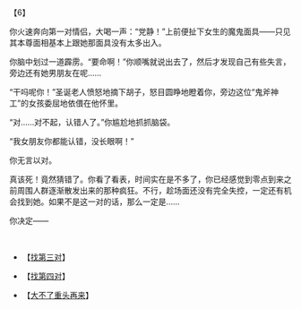 <div id="navifation" class='headbar'>
    <iframe id='head' align="center" width="100%" height="160" src=""  frameborder="no" border="0" marginwidth="0" marginheight="px" scrolling="no"></iframe>
</div>
<style>
    .headbar{text-align:center;}
    .iframe{margin:0 auto;}
</style>
<script>
    var oDiv = document.getElementById('head');
    oDiv.style.position = 'fixed'; oDiv.style.top = '0px'; oDiv.style.left = '0px';
    document.title="众里寻她千百度";
    document.querySelector("body > div > h1 > a").innerHTML=''
</script>
<br><br>

【6】


你火速奔向第一对情侣，大喝一声：“党静！”上前便扯下女生的魔鬼面具——只见其本尊面相基本上跟她那面具没有太多出入。

你脑中划过一道霹雳。“要命啊！”你顺嘴就说出去了，然后才发现自己有些失言，旁边还有她男朋友在呢……

“干吗呢你！”圣诞老人愤怒地摘下胡子，怒目圆睁地瞪着你，旁边这位“鬼斧神工”的女孩委屈地依偎在他怀里。

“对……对不起，认错人了。”你尴尬地抓抓脑袋。

“我女朋友你都能认错，没长眼啊！”

你无言以对。

真该死！竟然猜错了。你看了看表，时间实在是不多了，你已经感觉到零点到来之前周围人群逐渐散发出来的那种疯狂。不行，趁场面还没有完全失控，一定还有机会找到她。如果不是这一对的话，那么一定是……

你决定——


<br/>

* 【[找第三对](20)】
  <br/>
* 【[找第四对](15)】
  <br/>

* 【[大不了重头再来](1)】